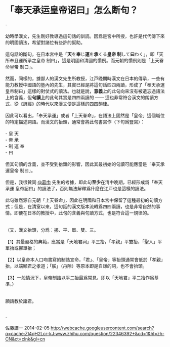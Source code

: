 # 「奉天承运皇帝诏曰」怎么断句？

<div class="fixed-summary zm-editable-content clearfix">-<br><br>幼時學漢文，先生剛好教導過這句話的訓読。因爲是宮中所授，也許是代代傳下來的明國讀法，希望對諸位有些許的幫助。<br><br>這句話的斷句，在日本宮中是「<b>天</b>を<b>奉</b>じ<b>運</b>を<b>承</b>くる<b>皇帝  </b><b>制</b>して<b>曰</b>わく」，即「天所奉且運所承之皇帝  制曰」，這是明國和清國的慣例。而元朝的慣例則是「上天眷命皇帝   制曰」。<br><br>然而，同樣的，據鄙人的漢文先生所教授，江戸晚期時漢文在日本的傳承，一些有能力教授中國語的塾內的先生，其實已經是將這句話四四兩讀，形成了「奉天承運  皇帝制曰」這樣的對仗式的讀法。也就是說，<b>意義上</b>的此句向來沒有被遺忘過語法上的含義，但<b>句讀上</b>的此句其實是四四兩讀的 —— 這也非常符合漢文的朗讀方式，從《詩經》的時代以來漢文便是這樣的四四韻律。<br><br>因此可以看出，「奉天承運」或者「上天眷命」，在語法上固然是「皇帝」這個職位的特定描述詞語。而漢文的抬頭，通常會將此句書寫作（下句爲豎寫）：<br><br>-                          皇  天 <br>-                          帝  承<br>-                          制  運  奉<br>-                          曰<br><br>但其句讀的含義，並不受到抬頭的影響，因此其最初始的句讀可能應當是「奉天承運皇帝  制曰」。<br><br>但是，我很贊同 <a data-hash="2d6717f820b2fc9e6450b0a3ff7542eb" href="http://www.zhihu.com/people/2d6717f820b2fc9e6450b0a3ff7542eb" class="member_mention" data-tip="p$b$2d6717f820b2fc9e6450b0a3ff7542eb">@葛巾</a> 先生的考據，即此句<b>至少</b>在清中晚期，已經形成爲「奉天承運  皇帝詔曰」的讀法了，否則無法解釋爲什麼在江戸也是這樣的讀法。<br><br>此句雖然源自元朝「上天眷命」，因此在明國和日本宮中保留了這種最初的句讀方式；但是，在清室以來，這句話的漢文版本流轉爲四四兩讀，也是非常自然的事情。即便在日本的教授中，此句的含義與句讀方式，也是符合這一規律的。<br><br><br>（又，漢文抬頭，分爲：挪、平、單、雙、三。<br><br>【1】其最嚴格的典範，應當是「天地君祠」平三抬，「孝親」平雙抬，「聖人」平單抬或挪單抬；<br><br>【2】以皇帝本人口吻書寫的制誥宣命，「君」、「皇帝」等抬頭通常會低於「孝親」抬，以端顯君之孝道；「朕」（舟隙）等原本即是自謙的詞，也不會抬頭。<br><br>【3】一般情況下，皇帝制誥以平二抬最爲常見，即以「天地君」平二抬作爲基準。）<br><br><br>願請教於諸君。<br><br><br>-
</div>

佐藤謙一 2014-02-05 http://webcache.googleusercontent.com/search?q=cache:ZI4qH2Lcr-kJ:www.zhihu.com/question/22346392+&cd=1&hl=zh-CN&ct=clnk&gl=cn